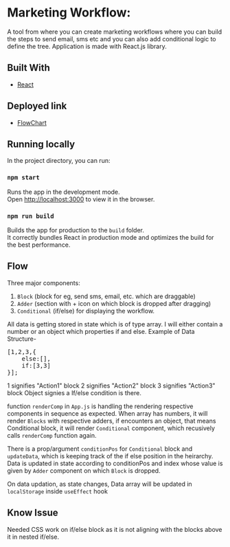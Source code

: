 # Marketing Workflow:
A tool from where you can create marketing workflows where you can build the steps to send email, sms etc and you can also add conditional logic to define the tree. Application is made with React.js library.

## Built With
* [React](https://reactjs.org/)

## Deployed link
* [FlowChart](https://flowchart-479e2.web.app/)

## Running locally
In the project directory, you can run:
### `npm start`
Runs the app in the development mode.\
Open [http://localhost:3000](http://localhost:3000) to view it in the browser.

### `npm run build`
Builds the app for production to the `build` folder.\
It correctly bundles React in production mode and optimizes the build for the best performance.

## Flow
Three major components:
1. ```Block``` (block for eg, send sms, email, etc. which are draggable)
2. ```Adder``` (section with + icon on which block is dropped after dragging)
3. ```Conditional``` (if/else)
for displaying the workflow.

All data is getting stored in state which is of type array. I will either contain a number or an object which properties if and else.
Example of Data Structure-
<pre>[1,2,3,{
	else:[],
	if:[3,3]
}];</pre>
1 signifies "Action1" block
2 signifies "Action2" block
3 signifies "Action3" block
Object signies a If/else condition is there.

function ```renderComp``` in ```App.js``` is handling the rendering respective components in sequence as expected.
When array has numbers, it will render ```Blocks``` with respective adders, if encounters an object, that means Conditional block, it will render ```Conditional``` component, which recusively calls ```renderComp``` function again.

There is a prop/argument ```conditionPos``` for  ```Conditional``` block and ```updateData```, which is keeping track of the if else position in the heirarchy. Data is updated in state according to conditionPos and index whose value is given by ```Adder``` component on which ```Block``` is dropped.

On data updation, as state changes, Data array will be updated in ```localStorage``` inside ```useEffect``` hook


## Know Issue
Needed CSS work on if/else block as it is not aligning with the blocks above it in nested if/else. 
